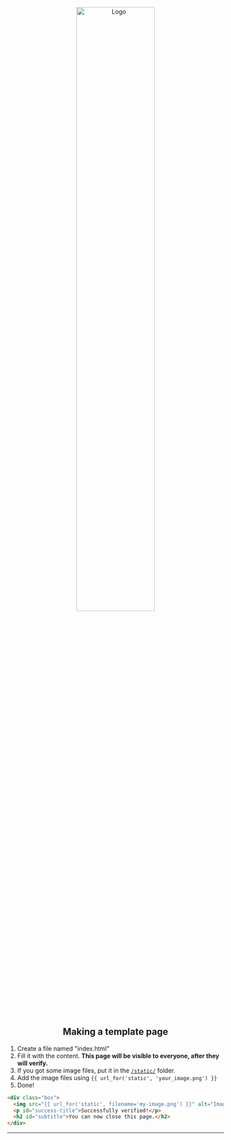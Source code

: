 <div align="center">
  <a href="https://github.com/knockstick/knos-authbot">
    <img src="https://media.discordapp.net/attachments/872388362160455693/1231498864926916649/logo.png?ex=66372db1&is=6624b8b1&hm=bbecdf5c8bd5af7632622b82586a98bf19dd5975a82e3733f6488cee94bed7ef&=&format=webp&quality=lossless" alt="Logo" style="width: 60%; height: 60%;">
  </a>
  
  <h2 align="center">Making a template page</h2>
</div>

1. Create a file named "index.html"
2. Fill it with the content. **This page will be visible to everyone, after they will verify.**
3. If you got some image files, put it in the [`/static/`](https://github.com/knockstick/knos-authbot/tree/main/static) folder. 
4. Add the image files using `{{ url_for('static', 'your_image.png') }}`
5. Done!

```html
<div class="box">
  <img src="{{ url_for('static', filename='my-image.png') }}" alt="Image">
  <p id="success-title">Successfully verified!</p>
  <h2 id="subtitle">You can now close this page.</h2>
</div>
```
---

